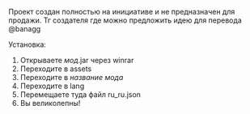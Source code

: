 Проект создан полностью на инициативе и не предназначен для продажи. 
Тг создателя где можно предложить идею для перевода @banagg

Установка:
1. Открываете *мод*.jar через winrar
2. Переходите в assets
3. Переходите в *название мода*
4. Переходите в lang
5. Перемещаете туда файл ru_ru.json
6. Вы великолепны!
